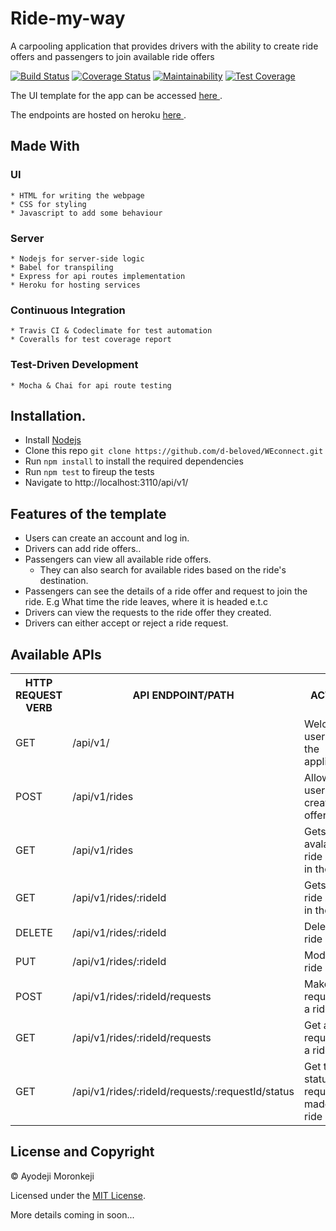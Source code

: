 # Ride-my-way

A carpooling application that provides drivers with the ability to create ride offers and passengers to join available ride offers

[![Build Status](https://travis-ci.org/d-beloved/Ride-my-way.svg?branch=develop)](https://travis-ci.org/d-beloved/Ride-my-way) [![Coverage Status](https://coveralls.io/repos/github/d-beloved/Ride-my-way/badge.svg?branch=develop)](https://coveralls.io/github/d-beloved/Ride-my-way?branch=develop) [![Maintainability](https://api.codeclimate.com/v1/badges/9a71cfbdbaa14210a7b6/maintainability)](https://codeclimate.com/github/d-beloved/Ride-my-way/maintainability) [![Test Coverage](https://api.codeclimate.com/v1/badges/9a71cfbdbaa14210a7b6/test_coverage)](https://codeclimate.com/github/d-beloved/Ride-my-way/test_coverage)


The UI template for the app can be accessed [ here ](https://d-beloved.github.io/Ride-my-way/UI/).

The endpoints are hosted on heroku [ here ](https://ayo-ride-my-way-v1.herokuapp.com/api/v1).

## Made With
  ### UI
    * HTML for writing the webpage
    * CSS for styling
    * Javascript to add some behaviour
  
  ### Server
    * Nodejs for server-side logic
    * Babel for transpiling
    * Express for api routes implementation
    * Heroku for hosting services

  ### Continuous Integration
    * Travis CI & Codeclimate for test automation
    * Coveralls for test coverage report
  
  ### Test-Driven Development
    * Mocha & Chai for api route testing

## Installation.
  * Install [Nodejs](https://nodejs.org/en/download/)
  * Clone this repo ``` git clone https://github.com/d-beloved/WEconnect.git ```
  * Run ```npm install``` to install the required dependencies
  * Run ```npm test``` to fireup the tests
  * Navigate to http://localhost:3110/api/v1/

## Features of the template
* Users can create an account and log in.
* Drivers can add ride offers..
* Passengers can view all available ride offers.
  * They can also search for available rides based on the ride's destination.
* Passengers can see the details of a ride offer and request to join the ride. E.g What time
the ride leaves, where it is headed e.t.c
* Drivers can view the requests to the ride offer they created.
* Drivers can either accept or reject a ride request.

## Available APIs
<table>
  <tr>
      <th>HTTP REQUEST VERB</th>
      <th>API ENDPOINT/PATH</th>
      <th>ACTION</th>
  </tr>
  <tr>
      <td>GET</td>
      <td>/api/v1/</td>
      <td>Welcomes users to the application</td>
  </tr>
  <tr>
      <td>POST</td>
      <td>/api/v1/rides</td>
      <td>Allows users to create ride offers</td>
  </tr>
  <tr>
      <td>GET</td>
      <td>/api/v1/rides</td>
      <td>Gets all avalaible ride offers in the app</td>
  </tr>
  <tr>
      <td>GET</td>
      <td>/api/v1/rides/:rideId</td>
      <td>Gets one ride offer in the app</td>
  </tr>
  <tr>
      <td>DELETE</td>
      <td>/api/v1/rides/:rideId</td>
      <td>Deletes a ride offer</td>
  </tr>
  <tr>
      <td>PUT</td>
      <td>/api/v1/rides/:rideId</td>
      <td>Modifies a ride offer</td>
  </tr>
  <tr>
      <td>POST</td>
      <td>/api/v1/rides/:rideId/requests</td>
      <td>Makes a request for a ride offer</td>
  </tr>
  <tr>
      <td>GET</td>
      <td>/api/v1/rides/:rideId/requests</td>
      <td>Get all request for a ride offer</td>
  </tr>
  <tr>
      <td>GET</td>
      <td>/api/v1/rides/:rideId/requests/:requestId/status</td>
      <td>Get the status of a request made for a ride offer</td>
  </tr>
</table>


## License and Copyright
&copy; Ayodeji Moronkeji

Licensed under the [MIT License](LICENSE).


More details coming in soon...